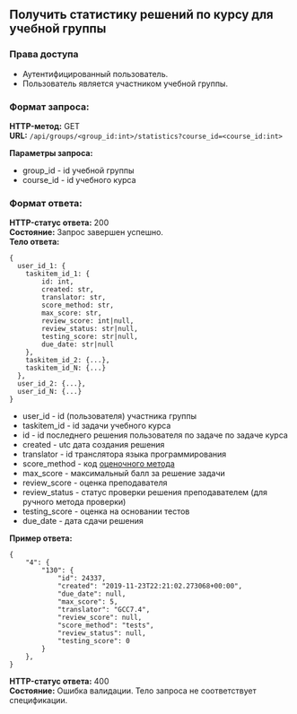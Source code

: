 ## Получить статистику решений по курсу для учебной группы

### Права доступа
- Аутентифицированный пользователь.
- Пользователь является участником учебной группы.

### Формат запроса:
**HTTP-метод:** GET   
**URL:** ```/api/groups/<group_id:int>/statistics?course_id=<course_id:int>```  

**Параметры запроса:**
- group_id - id учебной группы
- course_id - id учебного курса

### Формат ответа:

**HTTP-статус ответа:** 200   
**Состояние:** Запрос завершен успешно.  
**Тело ответа:**
```
{
  user_id_1: {
    taskitem_id_1: {
        id: int,
        created: str,
        translator: str,
        score_method: str,
        max_score: str,
        review_score: int|null,
        review_status: str|null,
        testing_score: str|null,
        due_date: str|null
    },
    taskitem_id_2: {...},
    taskitem_id_N: {...}
  },
  user_id_2: {...},
  user_id_N: {...}
}
```
- user_id - id (пользователя) участника группы
- taskitem_id - id задачи учебного курса
- id - id последнего решения пользователя по задаче по задаче курса  
- created - utc дата создания решения  
- translator - id транслятора языка программирования  
- score_method - код [оценочного метода](../constants.md)
- max_score - максимальный балл за решение задачи
- review_score - оценка преподавателя 
- review_status - статус проверки решения преподавателем (для ручного метода проверки)
- testing_score - оценка на основании тестов
- due_date - дата сдачи решения

**Пример ответа:**
```
{
    "4": {
        "130": {
            "id": 24337,
            "created": "2019-11-23T22:21:02.273068+00:00",
            "due_date": null,
            "max_score": 5,
            "translator": "GCC7.4",
            "review_score": null,
            "score_method": "tests",
            "review_status": null,
            "testing_score": 0
        }
    },
}
```

**HTTP-статус ответа:** 400    
**Состояние:** Ошибка валидации. Тело запроса не соответствует спецификации.  
